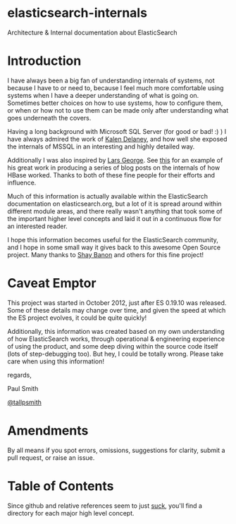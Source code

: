 elasticsearch-internals
=======================

Architecture &amp; Internal documentation about ElasticSearch

Introduction
============

I have always been a big fan of understanding internals of systems, not because I have to or need to, because I feel much more comfortable using systems when I have a deeper understanding of what is going on.  Sometimes better choices on how to use systems, how to configure them, or when or how not to use them can be made only after understanding what goes underneath the covers.

Having a long background with Microsoft SQL Server (for good or bad! :) ) I have always admired the work of [Kalen Delaney](http://twitter.com/sqlqueen), and how well she exposed the internals of MSSQL in an interesting and highly detailed way.  

Additionally I was also inspired by [Lars George](http://twitter.com/larsgeorge).  See [this][1] for an example of his great work in producing a series of blog posts on the internals of how HBase worked.  Thanks to both of these fine people for their efforts and influence.

Much of this information is actually available within the ElasticSearch documentation on elasticsearch.org, but a lot of it is spread around within different module areas, and there really wasn't anything that took some of the important higher level concepts and laid it out in a continuous flow for an interested reader.

I hope this information becomes useful for the ElasticSearch community, and I hope in some small way it gives back to this awesome Open Source project.  Many thanks to [Shay Banon](http://twitter.com/kimchy) and others for this fine project!

Caveat Emptor
=============
This project was started in October 2012, just after ES 0.19.10 was released.  Some of these details may change over time, and given the speed at which the ES project evolves, it could be quite quickly!  

Additionally, this information was created based on my own understanding of how ElasticSearch works, through operational & engineering experience of using the product, and some deep diving within the source code itself (lots of step-debugging too).  But hey, I could be totally wrong. Please take care when using this information!

regards,

Paul Smith

[@tallpsmith](http://twitter.com/tallpsmith)

Amendments
==========

By all means if you spot errors, omissions, suggestions for clarity, submit a pull request, or raise an issue.

Table of Contents
=================
Since github and relative references seem to just [suck][2], you'll find a directory for each major high level concept.


[1]: http://www.larsgeorge.com/2009/10/hbase-architecture-101-storage.html  "HBase Architecture post by Lars George"
[2]: http://stackoverflow.com/questions/7653483/github-relative-link-in-markdown-file 